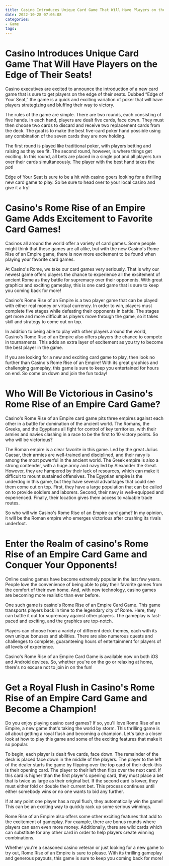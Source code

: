 ```yaml
---
title: Casino Introduces Unique Card Game That Will Have Players on the Edge of Their Seats!
date: 2022-10-28 07:05:08
categories:
- Game
tags:
---
```



#  Casino Introduces Unique Card Game That Will Have Players on the Edge of Their Seats!

Casino executives are excited to announce the introduction of a new card game that is sure to get players on the edge of their seats. Dubbed “Edge of Your Seat,” the game is a quick and exciting variation of poker that will have players strategizing and bluffing their way to victory.

The rules of the game are simple. There are two rounds, each consisting of five hands. In each hand, players are dealt five cards, face down. They must then choose two cards to discard and receive two replacement cards from the deck. The goal is to make the best five-card poker hand possible using any combination of the seven cards they are now holding.

The first round is played like traditional poker, with players betting and raising as they see fit. The second round, however, is where things get exciting. In this round, all bets are placed in a single pot and all players turn over their cards simultaneously. The player with the best hand takes the pot!

Edge of Your Seat is sure to be a hit with casino goers looking for a thrilling new card game to play. So be sure to head over to your local casino and give it a try!

#  Casino's Rome Rise of an Empire Game Adds Excitement to Favorite Card Games!

Casinos all around the world offer a variety of card games. Some people might think that these games are all alike, but with the new Casino's Rome Rise of an Empire game, there is now more excitement to be found when playing your favorite card games.

At Casino's Rome, we take our card games very seriously. That is why our newest game offers players the chance to experience all the excitement of ancient Rome as they battle for supremacy over their opponents. With great graphics and exciting gameplay, this is one card game that is sure to keep you coming back for more!

Casino's Rome Rise of an Empire is a two player game that can be played with either real money or virtual currency. In order to win, players must complete five stages while defeating their opponents in battle. The stages get more and more difficult as players move through the game, so it takes skill and strategy to come out on top.

In addition to being able to play with other players around the world, Casino's Rome Rise of an Empire also offers players the chance to compete in tournaments. This adds an extra layer of excitement as you try to become the best player in the game.

If you are looking for a new and exciting card game to play, then look no further than Casino's Rome Rise of an Empire! With its great graphics and challenging gameplay, this game is sure to keep you entertained for hours on end. So come on down and join the fun today!

#  Who Will Be Victorious in Casino's Rome Rise of an Empire Card Game?

Casino's Rome Rise of an Empire card game pits three empires against each other in a battle for domination of the ancient world. The Romans, the Greeks, and the Egyptians all fight for control of key territories, with their armies and navies clashing in a race to be the first to 10 victory points. So who will be victorious?

The Roman empire is a clear favorite in this game. Led by the great Julius Caesar, their armies are well-trained and disciplined, and their navy is among the most powerful in the ancient world. The Greek empire is also a strong contender, with a huge army and navy led by Alexander the Great. However, they are hampered by their lack of resources, which can make it difficult to mount sustained offensives. The Egyptian empire is the underdog in this game, but they have several advantages that could see them come out on top. First, they have a large population that can be called on to provide soldiers and laborers. Second, their navy is well-equipped and experienced. Finally, their location gives them access to valuable trade routes.

So who will win Casino's Rome Rise of an Empire card game? In my opinion, it will be the Roman empire who emerges victorious after crushing its rivals underfoot.

#  Enter the Realm of casino's Rome Rise of an Empire Card Game and Conquer Your Opponents!

Online casino games have become extremely popular in the last few years. People love the convenience of being able to play their favorite games from the comfort of their own home. And, with new technology, casino games are becoming more realistic than ever before.

One such game is casino's Rome Rise of an Empire Card Game. This game transports players back in time to the legendary city of Rome. Here, they can battle it out for supremacy against other players. The gameplay is fast-paced and exciting, and the graphics are top-notch.

Players can choose from a variety of different deck themes, each with its own unique bonuses and abilities. There are also numerous quests and challenges to complete, guaranteeing hours of entertainment for players of all levels of experience.

Casino's Rome Rise of an Empire Card Game is available now on both iOS and Android devices. So, whether you're on the go or relaxing at home, there's no excuse not to join in on the fun!

#  Get a Royal Flush in Casino's Rome Rise of an Empire Card Game and Become a Champion!

Do you enjoy playing casino card games? If so, you'll love Rome Rise of an Empire, a new game that's taking the world by storm. This thrilling game is all about getting a royal flush and becoming a champion. Let's take a closer look at how to play this game and some of the exciting features that make it so popular.

To begin, each player is dealt five cards, face down. The remainder of the deck is placed face down in the middle of the players. The player to the left of the dealer starts the game by flipping over the top card of their deck-this is their opening card. The player to their left then flips over the next card. If this card is higher than the first player's opening card, they must place a bet that is twice as large as their original bet. If the second card is lower, they must either fold or double their current bet. This process continues until either somebody wins or no one wants to bid any further.

If at any point one player has a royal flush, they automatically win the game! This can be an exciting way to quickly rack up some serious winnings.

Rome Rise of an Empire also offers some other exciting features that add to the excitement of gameplay. For example, there are bonus rounds where players can earn even more money. Additionally, there are wild cards which can substitute for any other card in order to help players create winning combinations.

Whether you're a seasoned casino veteran or just looking for a new game to try out, Rome Rise of an Empire is sure to please. With its thrilling gameplay and generous payouts, this game is sure to keep you coming back for more!